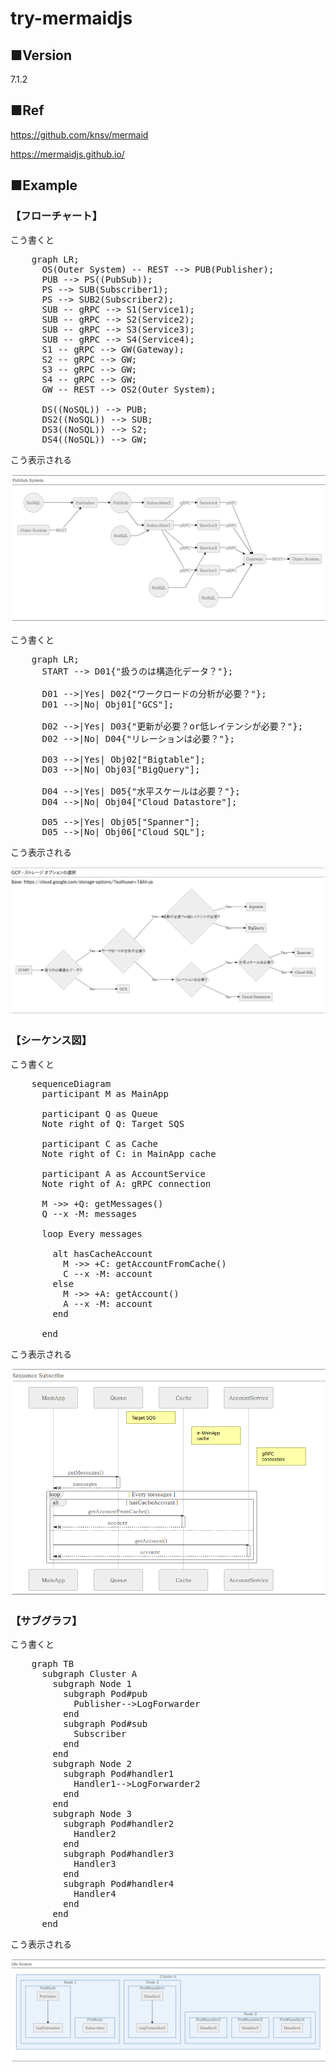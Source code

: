 # try-mermaidjs

## ■Version

7.1.2

## ■Ref

https://github.com/knsv/mermaid

https://mermaidjs.github.io/

## ■Example

### 【フローチャート】

こう書くと
<pre>
    graph LR;
      OS(Outer System) -- REST --> PUB(Publisher);
      PUB --> PS((PubSub));
      PS --> SUB(Subscriber1);
      PS --> SUB2(Subscriber2);
      SUB -- gRPC --> S1(Service1);
      SUB -- gRPC --> S2(Service2);
      SUB -- gRPC --> S3(Service3);
      SUB -- gRPC --> S4(Service4);
      S1 -- gRPC --> GW(Gateway);
      S2 -- gRPC --> GW;
      S3 -- gRPC --> GW;
      S4 -- gRPC --> GW;
      GW -- REST --> OS2(Outer System);

      DS((NoSQL)) --> PUB;
      DS2((NoSQL)) --> SUB;
      DS3((NoSQL)) --> S2;
      DS4((NoSQL)) --> GW;
</pre>

こう表示される

![pubsub](pubsub.png)

こう書くと
<pre>
    graph LR;
      START --> D01{"扱うのは構造化データ？"};

      D01 -->|Yes| D02{"ワークロードの分析が必要？"};
      D01 -->|No| Obj01["GCS"];

      D02 -->|Yes| D03{"更新が必要？or低レイテンシが必要？"};
      D02 -->|No| D04{"リレーションは必要？"};

      D03 -->|Yes| Obj02["Bigtable"];
      D03 -->|No| Obj03["BigQuery"];

      D04 -->|Yes| D05{"水平スケールは必要？"};
      D04 -->|No| Obj04["Cloud Datastore"];

      D05 -->|Yes| Obj05["Spanner"];
      D05 -->|No| Obj06["Cloud SQL"];
</pre>

こう表示される

![GCP_storage_selection](GCP_storage_selection.png)

### 【シーケンス図】

こう書くと
<pre>
    sequenceDiagram
      participant M as MainApp

      participant Q as Queue
      Note right of Q: Target SQS

      participant C as Cache
      Note right of C: in MainApp cache

      participant A as AccountService
      Note right of A: gRPC connection

      M ->> +Q: getMessages()
      Q --x -M: messages

      loop Every messages

        alt hasCacheAccount
          M ->> +C: getAccountFromCache()
          C --x -M: account
        else
          M ->> +A: getAccount()
          A --x -M: account
        end

      end
</pre>

こう表示される

![sequence](sequence.png)

### 【サブグラフ】

こう書くと
<pre>
    graph TB
      subgraph Cluster A
        subgraph Node 1
          subgraph Pod#pub
            Publisher-->LogForwarder
          end
          subgraph Pod#sub
            Subscriber
          end
        end
        subgraph Node 2
          subgraph Pod#handler1
            Handler1-->LogForwarder2
          end
        end
        subgraph Node 3
          subgraph Pod#handler2
            Handler2
          end
          subgraph Pod#handler3
            Handler3
          end
          subgraph Pod#handler4
            Handler4
          end
        end
      end
</pre>

こう表示される

![subgraph](subgraph.png)
